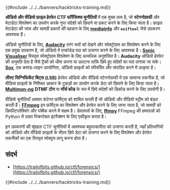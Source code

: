 {{#include ../../../banners/hacktricks-training.md}}

**ऑडियो और वीडियो फ़ाइल हेरफेर** **CTF फॉरेंसिक्स चुनौतियों** में एक मुख्य तत्व है, जो **स्टेगनोग्राफी** और मेटाडेटा विश्लेषण का उपयोग करके गुप्त संदेशों को छिपाने या प्रकट करने के लिए किया जाता है। फ़ाइल मेटाडेटा की जांच और सामग्री प्रकारों की पहचान के लिए **[mediainfo](https://mediaarea.net/en/MediaInfo)** और **`exiftool`** जैसे उपकरण आवश्यक हैं।

ऑडियो चुनौतियों के लिए, **[Audacity](http://www.audacityteam.org/)** तरंग रूपों को देखने और स्पेक्ट्रोग्राम का विश्लेषण करने के लिए एक प्रमुख उपकरण है, जो ऑडियो में एन्कोडेड पाठ को उजागर करने के लिए आवश्यक है। **[Sonic Visualiser](http://www.sonicvisualiser.org/)** विस्तृत स्पेक्ट्रोग्राम विश्लेषण के लिए अत्यधिक अनुशंसित है। **Audacity** ऑडियो हेरफेर की अनुमति देता है जैसे ट्रैकों को धीमा करना या उलटना ताकि छिपे हुए संदेशों का पता लगाया जा सके। **[Sox](http://sox.sourceforge.net/)**, एक कमांड-लाइन उपयोगिता, ऑडियो फ़ाइलों को परिवर्तित और संपादित करने में उत्कृष्ट है।

**लीस्ट सिग्निफिकेंट बिट्स (LSB)** हेरफेर ऑडियो और वीडियो स्टेगनोग्राफी में एक सामान्य तकनीक है, जो मीडिया फ़ाइलों के निश्चित आकार के टुकड़ों का उपयोग करके डेटा को छिपाने के लिए किया जाता है। **[Multimon-ng](http://tools.kali.org/wireless-attacks/multimon-ng)** **DTMF टोन** या **मॉर्स कोड** के रूप में छिपे संदेशों को डिकोड करने के लिए उपयोगी है।

वीडियो चुनौतियाँ अक्सर कंटेनर फ़ॉर्मेट्स को शामिल करती हैं जो ऑडियो और वीडियो स्ट्रीम को बंडल करती हैं। **[FFmpeg](http://ffmpeg.org/)** इन फ़ॉर्मेट्स का विश्लेषण और हेरफेर करने के लिए जाना जाता है, जो सामग्री को डिमल्टिप्लेक्सिंग और प्लेबैक करने में सक्षम है। डेवलपर्स के लिए, **[ffmpy](http://ffmpy.readthedocs.io/en/latest/examples.html)** FFmpeg की क्षमताओं को Python में उन्नत स्क्रिप्टेबल इंटरैक्शन के लिए एकीकृत करता है।

इन उपकरणों की श्रृंखला CTF चुनौतियों में आवश्यक बहुपरकारीता को उजागर करती है, जहाँ प्रतिभागियों को ऑडियो और वीडियो फ़ाइलों के भीतर छिपे डेटा को उजागर करने के लिए विश्लेषण और हेरफेर तकनीकों का एक विस्तृत स्पेक्ट्रम लागू करना होता है।

## संदर्भ

- [https://trailofbits.github.io/ctf/forensics/](https://trailofbits.github.io/ctf/forensics/)

{{#include ../../../banners/hacktricks-training.md}}
